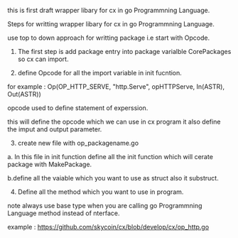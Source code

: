this is first draft wrapper libary for cx in go Programmning Language.

Steps for writting wrapper libary for cx in go Programmning Language.


use top to down approach for writting package i.e start with Opcode.

1. The first step is add package entry into package varialble CorePackages so cx can import.

2. define Opcode for all the import variable in init fucntion.

for example : 	Op(OP_HTTP_SERVE, "http.Serve", opHTTPServe, In(ASTR), Out(ASTR))


opcode used to define statement of experssion.

this will define the opcode which we can use in cx program 
it also define the imput and output parameter.

3. create new file with op_packagename.go

a. In this file in init function define all the init function which will cerate package with MakePackage.

b.define all the vaiable which you want to use as struct also it substruct.


4. Define all the method which you want to use in program.


note always use base type when you are calling go Programmning Language method instead of nterface.

example : https://github.com/skycoin/cx/blob/develop/cx/op_http.go
